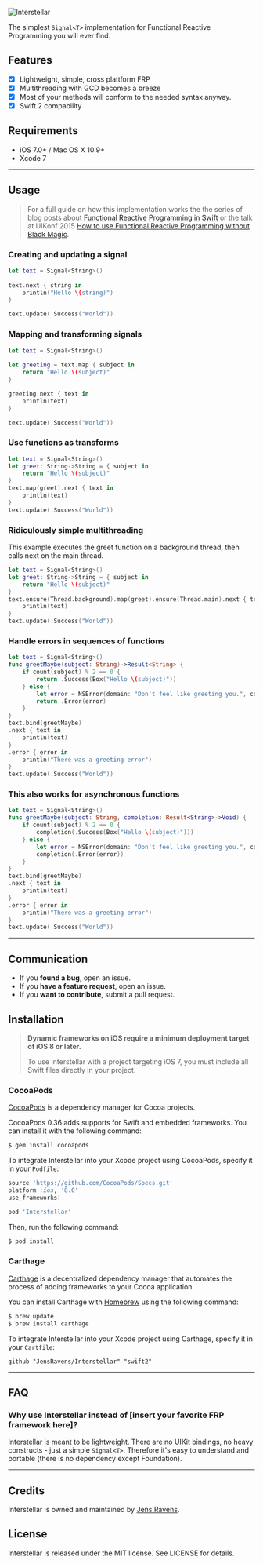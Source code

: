 ![Interstellar](https://raw.githubusercontent.com/JensRavens/Interstellar/assets/header.jpg)

The simplest `Signal<T>` implementation for Functional Reactive Programming you will ever find.

## Features

- [x] Lightweight, simple, cross plattform FRP
- [x] Multithreading with GCD becomes a breeze
- [x] Most of your methods will conform to the needed syntax anyway.
- [x] Swift 2 compability

## Requirements

- iOS 7.0+ / Mac OS X 10.9+
- Xcode 7

---

## Usage

> For a full guide on how this implementation works the the series of blog posts about 
> [Functional Reactive Programming in Swift](http://jensravens.de/series/functional-reactive-programming-in-swift/)
> or the talk at UIKonf 2015 [How to use Functional Reactive Programming without Black Magic](http://jensravens.de/uikonf-talk/).

### Creating and updating a signal

```swift
let text = Signal<String>()
        
text.next { string in
    println("Hello \(string)")
}

text.update(.Success("World"))
```

### Mapping and transforming signals

```swift
let text = Signal<String>()
        
let greeting = text.map { subject in
    return "Hello \(subject)"
}

greeting.next { text in
    println(text)
}

text.update(.Success("World"))
```

### Use functions as transforms

```swift
let text = Signal<String>()
let greet: String->String = { subject in
    return "Hello \(subject)"
}
text.map(greet).next { text in
    println(text)
}
text.update(.Success("World"))
```

### Ridiculously simple multithreading

This example executes the greet function on a background thread, then calls next on the main thread.

```swift
let text = Signal<String>()
let greet: String->String = { subject in
    return "Hello \(subject)"
}
text.ensure(Thread.background).map(greet).ensure(Thread.main).next { text in
    println(text)
}
text.update(.Success("World"))
```

### Handle errors in sequences of functions

```swift
let text = Signal<String>()
func greetMaybe(subject: String)->Result<String> {
    if count(subject) % 2 == 0 {
        return .Success(Box("Hello \(subject)"))
    } else {
        let error = NSError(domain: "Don't feel like greeting you.", code: 401, userInfo: nil)
        return .Error(error)
    }
}
text.bind(greetMaybe)
.next { text in
    println(text)
}
.error { error in
    println("There was a greeting error")
}
text.update(.Success("World"))
```

### This also works for asynchronous functions

```swift
let text = Signal<String>()
func greetMaybe(subject: String, completion: Result<String>->Void) {
    if count(subject) % 2 == 0 {
        completion(.Success(Box("Hello \(subject)")))
    } else {
        let error = NSError(domain: "Don't feel like greeting you.", code: 401, userInfo: nil)
        completion(.Error(error))
    }
}
text.bind(greetMaybe)
.next { text in
    println(text)
}
.error { error in
    println("There was a greeting error")
}
text.update(.Success("World"))
```

---

## Communication

- If you **found a bug**, open an issue.
- If you **have a feature request**, open an issue.
- If you **want to contribute**, submit a pull request.

## Installation

> **Dynamic frameworks on iOS require a minimum deployment target of iOS 8 or later.**
>
> To use Interstellar with a project targeting iOS 7, you must include all Swift files directly in your project.

### CocoaPods

[CocoaPods](http://cocoapods.org) is a dependency manager for Cocoa projects.

CocoaPods 0.36 adds supports for Swift and embedded frameworks. You can install it with the following command:

```bash
$ gem install cocoapods
```

To integrate Interstellar into your Xcode project using CocoaPods, specify it in your `Podfile`:

```ruby
source 'https://github.com/CocoaPods/Specs.git'
platform :ios, '8.0'
use_frameworks!

pod 'Interstellar'
```

Then, run the following command:

```bash
$ pod install
```

### Carthage

[Carthage](https://github.com/Carthage/Carthage) is a decentralized dependency manager that automates the process of adding frameworks to your Cocoa application.

You can install Carthage with [Homebrew](http://brew.sh/) using the following command:

```bash
$ brew update
$ brew install carthage
```

To integrate Interstellar into your Xcode project using Carthage, specify it in your `Cartfile`:

```ogdl
github "JensRavens/Interstellar" "swift2"
```

---

## FAQ

### Why use Interstellar instead of [insert your favorite FRP framework here]?

Interstellar is meant to be lightweight. There are no UIKit bindings, no heavy constructs - just a simple `Signal<T>`. Therefore it's easy to understand and portable (there is no dependency except Foundation).

* * *

## Credits

Interstellar is owned and maintained by [Jens Ravens](http://jensravens.de).

## License

Interstellar is released under the MIT license. See LICENSE for details.
